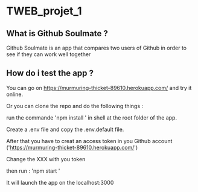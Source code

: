 # TWEB_projet_1

## What is Github Soulmate ?
Github Soulmate is an app that compares two users of Github in order to see if they can work well together  

## How do i test the app ?

You can go on https://murmuring-thicket-89610.herokuapp.com/ and try it online.

Or you can clone the repo and do the following things : 

run the commande 'npm install ' in shell at the root folder of the app. 

Create a .env file and copy the .env.default file.  

After that you have to creat an access token in you Github account ('https://murmuring-thicket-89610.herokuapp.com/') 

Change the XXX with you token 

then run : 'npm start ' 

It will launch the app on the localhost:3000 
